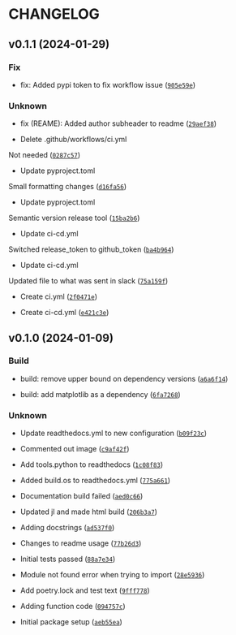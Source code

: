 # CHANGELOG



## v0.1.1 (2024-01-29)

### Fix

* fix: Added pypi token to fix workflow issue ([`905e59e`](https://github.com/meretelutz/pycounts_merete/commit/905e59e047f43bbe60ace8a79386bad0fc3ab392))

### Unknown

* fix (REAME): Added author subheader to readme ([`29aef38`](https://github.com/meretelutz/pycounts_merete/commit/29aef38fd8b1b6ea3c13d6afe4939457a2247102))

* Delete .github/workflows/ci.yml

Not needed ([`0287c57`](https://github.com/meretelutz/pycounts_merete/commit/0287c572f284eb758f73c95bc50e343b5f49bde1))

* Update pyproject.toml

Small formatting changes ([`d16fa56`](https://github.com/meretelutz/pycounts_merete/commit/d16fa564cfa9c294e56c7172fee360162b792b8a))

* Update pyproject.toml

Semantic version release tool ([`15ba2b6`](https://github.com/meretelutz/pycounts_merete/commit/15ba2b6fdab36c882438da5fae6518fdfb019c83))

* Update ci-cd.yml

Switched release_token to github_token ([`ba4b964`](https://github.com/meretelutz/pycounts_merete/commit/ba4b964b1ed0ec783704fa9332b7d51e823eed2e))

* Update ci-cd.yml

Updated file to what was sent in slack ([`75a159f`](https://github.com/meretelutz/pycounts_merete/commit/75a159f1b160289586adddd4dff48e5048d6e8f5))

* Create ci.yml ([`2f0471e`](https://github.com/meretelutz/pycounts_merete/commit/2f0471ebabf0083027a2a53b61f6961798302c9f))

* Create ci-cd.yml ([`e421c3e`](https://github.com/meretelutz/pycounts_merete/commit/e421c3e3a09c22cb0eb4ba9e512408612fcce1fd))


## v0.1.0 (2024-01-09)

### Build

* build: remove upper bound on dependency versions ([`a6a6f14`](https://github.com/meretelutz/pycounts_merete/commit/a6a6f1452d51932bd24f702bb30ba3a424823de1))

* build: add matplotlib as a dependency ([`6fa7268`](https://github.com/meretelutz/pycounts_merete/commit/6fa7268457be9c7dde2b21be4ca3c1f79ec03ec0))

### Unknown

* Update readthedocs.yml to new configuration ([`b09f23c`](https://github.com/meretelutz/pycounts_merete/commit/b09f23ced46ae50824c80f19829ad7ce8edf0f43))

* Commented out image ([`c9af42f`](https://github.com/meretelutz/pycounts_merete/commit/c9af42f30ee3ab55e09afb742d188e2a08da5258))

* Add tools.python to readthedocs ([`1c08f83`](https://github.com/meretelutz/pycounts_merete/commit/1c08f830c7695f79067b8f01fa7ff7421f3e4207))

* Added build.os to readthedocs.yml ([`775a661`](https://github.com/meretelutz/pycounts_merete/commit/775a661214dbb077d91a8d03caf95de3e51097f4))

* Documentation build failed ([`aed0c66`](https://github.com/meretelutz/pycounts_merete/commit/aed0c667856ff8ffc796a2c91354b241298479cf))

* Updated jl and made html build ([`206b3a7`](https://github.com/meretelutz/pycounts_merete/commit/206b3a79c95133cc23fc40a5cf59bb4c532d6c9e))

* Adding docstrings ([`ad537f0`](https://github.com/meretelutz/pycounts_merete/commit/ad537f0b823bcf36c62f8bcf9296be461283ff1e))

* Changes to readme usage ([`77b26d3`](https://github.com/meretelutz/pycounts_merete/commit/77b26d322d089213a242ce6210271b467213683c))

* Initial tests passed ([`88a7e34`](https://github.com/meretelutz/pycounts_merete/commit/88a7e343f208926d8b95f1c2109cbac6c3ea541a))

* Module not found error when trying to import ([`28e5936`](https://github.com/meretelutz/pycounts_merete/commit/28e593650d8dbdad290996cc43dce1ddcd0adc2a))

* Add poetry.lock and test text ([`9fff778`](https://github.com/meretelutz/pycounts_merete/commit/9fff7780b28e15350f3bccc2e7c1e28f200ca076))

* Adding function code ([`094757c`](https://github.com/meretelutz/pycounts_merete/commit/094757c618314b0fcee4455f146a9f66379e5324))

* Initial package setup ([`aeb55ea`](https://github.com/meretelutz/pycounts_merete/commit/aeb55eaafa65e1376c0f584bef06bbb41fcc1fce))
